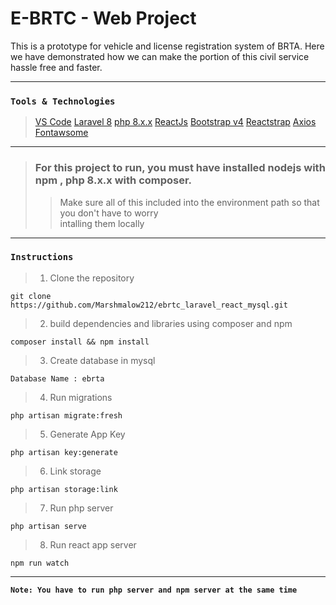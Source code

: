 ﻿# E-BRTC - Web Project

This is a prototype for vehicle and license registration system of BRTA. Here we have demonstrated how we can make the portion of this civil service hassle free and faster. 
***
### `Tools & Technologies`
> [VS Code](https://code.visualstudio.com/)
> [Laravel 8](https://laravel.com/)
> [php 8.x.x](https://www.php.net/)
> [ReactJs](https://reactjs.org/)
> [Bootstrap v4](https://getbootstrap.com/)
> [Reactstrap](https://reactstrap.github.io/)
> [Axios](https://github.com/axios/axios)
> [Fontawsome](https://fontawesome.com/v5.15/icons?d=gallery&p=2)
***
> ###  For this project to run, you must have installed nodejs with npm , php 8.x.x with composer.
>> Make sure all of this included into the environment path so that you don't have to worry  
>> intalling them locally 


***
### `Instructions`
> 1. Clone the repository 

	git clone https://github.com/Marshmalow212/ebrtc_laravel_react_mysql.git

> 2. build dependencies and  libraries using composer and npm

	composer install && npm install

> 3. Create database in mysql

	Database Name : ebrta

> 4. Run migrations

	php artisan migrate:fresh

> 5. Generate App Key

	php artisan key:generate

> 6. Link storage

	php artisan storage:link

> 7. Run php server

	php artisan serve

> 8. Run react app server

	npm run watch

****
**`Note: You have to run php server and npm server at the same time`**


	

